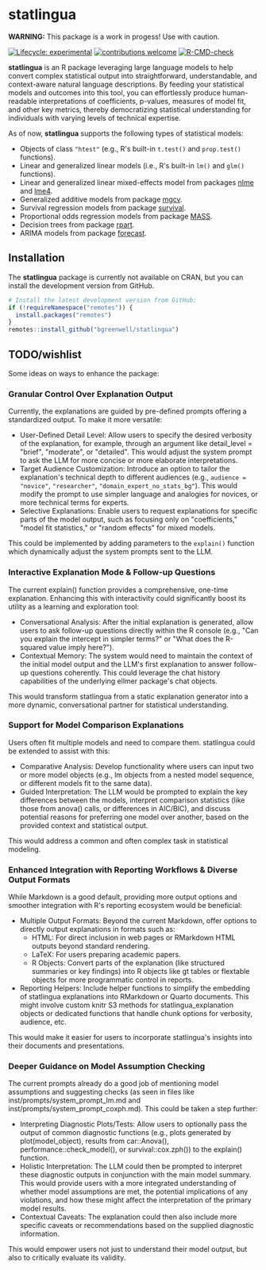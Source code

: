 # statlingua

**WARNING:** This package is a work in progess! Use with caution.

<!-- badges: start -->
[![Lifecycle: experimental](https://img.shields.io/badge/lifecycle-experimental-orange.svg)](https://lifecycle.r-lib.org/articles/stages.html#experimental)
[![contributions welcome](https://img.shields.io/badge/contributions-welcome-brightgreen.svg?style=flat)](https://github.com/dwyl/esta/issues)
[![R-CMD-check](https://github.com/bgreenwell/statlingua/actions/workflows/R-CMD-check.yaml/badge.svg)](https://github.com/bgreenwell/statlingua/actions/workflows/R-CMD-check.yaml)
<!-- badges: end -->

**statlingua** is an R package leveraging large language models to help convert complex statistical output into straightforward, understandable, and context-aware natural language descriptions. By feeding your statistical models and outcomes into this tool, you can effortlessly produce human-readable interpretations of coefficients, p-values, measures of model fit, and other key metrics, thereby democratizing statistical understanding for individuals with varying levels of technical expertise.

As of now, **statlingua** supports the following types of statistical models:

* Objects of class `"htest"` (e.g., R's built-in `t.test()` and `prop.test()` functions).
* Linear and generalized linear models (i.e., R's built-in `lm()` and `glm()` functions).
* Linear and generalized linear mixed-effects model from packages [nlme](https://cran.r-project.org/package=nlme) and [lme4](https://cran.r-project.org/package=lme4).
* Generalized additive models from package [mgcv](https://cran.r-project.org/package=mgcv).
* Survival regression models from package [survival](https://cran.r-project.org/package=survival).
* Proportional odds regression models from package [MASS](https://cran.r-project.org/package=MASS).
* Decision trees from package [rpart](https://cran.r-project.org/package=rpart).
* ARIMA models from package [forecast](https://cran.r-project.org/package=forecast).

## Installation

The **statlingua** package is currently not available on CRAN, but you can install the development version from GitHub.

``` r
# Install the latest development version from GitHub:
if (!requireNamespace("remotes")) {
  install.packages("remotes")
}
remotes::install_github("bgreenwell/statlingua")
```

## TODO/wishlist

Some ideas on ways to enhance the package:

### Granular Control Over Explanation Output

Currently, the explanations are guided by pre-defined prompts offering a standardized output. To make it more versatile:

* User-Defined Detail Level: Allow users to specify the desired verbosity of the explanation, for example, through an argument like detail_level = "brief", "moderate", or "detailed". This would adjust the system prompt to ask the LLM for more concise or more elaborate interpretations.
* Target Audience Customization: Introduce an option to tailor the explanation's technical depth to different audiences (e.g., `audience = "novice"`, `"researcher"`, `"domain_expert_no_stats_bg"`). This would modify the prompt to use simpler language and analogies for novices, or more technical terms for experts.
* Selective Explanations: Enable users to request explanations for specific parts of the model output, such as focusing only on "coefficients," "model fit statistics," or "random effects" for mixed models.

This could be implemented by adding parameters to the `explain()` function which dynamically adjust the system prompts sent to the LLM.

### Interactive Explanation Mode & Follow-up Questions

The current explain() function provides a comprehensive, one-time explanation. Enhancing this with interactivity could significantly boost its utility as a learning and exploration tool:

* Conversational Analysis: After the initial explanation is generated, allow users to ask follow-up questions directly within the R console (e.g., "Can you explain the intercept in simpler terms?" or "What does the R-squared value imply here?").
* Contextual Memory: The system would need to maintain the context of the initial model output and the LLM's first explanation to answer follow-up questions coherently. This could leverage the chat history capabilities of the underlying ellmer package's chat objects.

This would transform statlingua from a static explanation generator into a more dynamic, conversational partner for statistical understanding.

### Support for Model Comparison Explanations

Users often fit multiple models and need to compare them. statlingua could be extended to assist with this:

* Comparative Analysis: Develop functionality where users can input two or more model objects (e.g., lm objects from a nested model sequence, or different models fit to the same data).
* Guided Interpretation: The LLM would be prompted to explain the key differences between the models, interpret comparison statistics (like those from anova() calls, or differences in AIC/BIC), and discuss potential reasons for preferring one model over another, based on the provided context and statistical output.

This would address a common and often complex task in statistical modeling.

### Enhanced Integration with Reporting Workflows & Diverse Output Formats

While Markdown is a good default, providing more output options and smoother integration with R's reporting ecosystem would be beneficial:

* Multiple Output Formats: Beyond the current Markdown, offer options to directly output explanations in formats such as:
  - HTML: For direct inclusion in web pages or RMarkdown HTML outputs beyond standard rendering.
  - LaTeX: For users preparing academic papers.
  - R Objects: Convert parts of the explanation (like structured summaries or key findings) into R objects like gt tables or flextable objects for more programmatic control in reports.
* Reporting Helpers: Include helper functions to simplify the embedding of statlingua explanations into RMarkdown or Quarto documents. This might involve custom knitr S3 methods for statlingua_explanation objects or dedicated functions that handle chunk options for verbosity, audience, etc.

This would make it easier for users to incorporate statlingua's insights into their documents and presentations.

### Deeper Guidance on Model Assumption Checking

The current prompts already do a good job of mentioning model assumptions and suggesting checks (as seen in files like inst/prompts/system_prompt_lm.md and inst/prompts/system_prompt_coxph.md). This could be taken a step further:

* Interpreting Diagnostic Plots/Tests: Allow users to optionally pass the output of common diagnostic functions (e.g., plots generated by plot(model_object), results from car::Anova(), performance::check_model(), or survival::cox.zph()) to the explain() function.
* Holistic Interpretation: The LLM could then be prompted to interpret these diagnostic outputs in conjunction with the main model summary. This would provide users with a more integrated understanding of whether model assumptions are met, the potential implications of any violations, and how these might affect the interpretation of the primary model results.
* Contextual Caveats: The explanation could then also include more specific caveats or recommendations based on the supplied diagnostic information.

This would empower users not just to understand their model output, but also to critically evaluate its validity.
